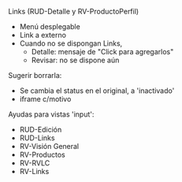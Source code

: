 Links (RUD-Detalle y RV-ProductoPerfil)
- Menú desplegable 
- Link a externo
- Cuando no se dispongan Links,
	- Detalle: mensaje de "Click para agregarlos"
	- Revisar: no se dispone aún

Sugerir borrarla:
- Se cambia el status en el original, a 'inactivado'
- iframe c/motivo

Ayudas para vistas 'input':
- RUD-Edición
- RUD-Links
- RV-Visión General
- RV-Productos
- RV-RVLC
- RV-Links
